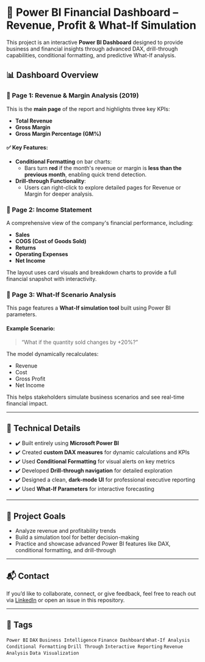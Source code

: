 # 💼 Power BI Financial Dashboard – Revenue, Profit & What-If Simulation

This project is an interactive **Power BI Dashboard** designed to provide business and financial insights through advanced DAX, drill-through capabilities, conditional formatting, and predictive What-If analysis.

## 📊 Dashboard Overview

### 📌 Page 1: Revenue & Margin Analysis (2019)
This is the **main page** of the report and highlights three key KPIs:
- **Total Revenue**
- **Gross Margin**
- **Gross Margin Percentage (GM%)**

#### ✅ Key Features:
- **Conditional Formatting** on bar charts:
  - Bars turn **red** if the month's revenue or margin is **less than the previous month**, enabling quick trend detection.
- **Drill-through Functionality**:
  - Users can right-click to explore detailed pages for Revenue or Margin for deeper analysis.

### 📌 Page 2: Income Statement
A comprehensive view of the company's financial performance, including:
- **Sales**
- **COGS (Cost of Goods Sold)**
- **Returns**
- **Operating Expenses**
- **Net Income**

The layout uses card visuals and breakdown charts to provide a full financial snapshot with interactivity.

### 📌 Page 3: What-If Scenario Analysis
This page features a **What-If simulation tool** built using Power BI parameters.  
#### Example Scenario:
> “What if the quantity sold changes by +20%?”

The model dynamically recalculates:
- Revenue
- Cost
- Gross Profit
- Net Income

This helps stakeholders simulate business scenarios and see real-time financial impact.

---

## 🧠 Technical Details

- ✔️ Built entirely using **Microsoft Power BI**
- ✔️ Created **custom DAX measures** for dynamic calculations and KPIs
- ✔️ Used **Conditional Formatting** for visual alerts on key metrics
- ✔️ Developed **Drill-through navigation** for detailed exploration
- ✔️ Designed a clean, **dark-mode UI** for professional executive reporting
- ✔️ Used **What-If Parameters** for interactive forecasting

---

## 📌 Project Goals

- Analyze revenue and profitability trends
- Build a simulation tool for better decision-making
- Practice and showcase advanced Power BI features like DAX, conditional formatting, and drill-through

---

## 📬 Contact

If you’d like to collaborate, connect, or give feedback, feel free to reach out via [LinkedIn]([https://www.linkedin.com/](https://www.linkedin.com/in/abdulrhman-ahmed-60b0442a3/)) or open an issue in this repository.

---

## 🔖 Tags

`Power BI` `DAX` `Business Intelligence` `Finance Dashboard` `What-If Analysis` `Conditional Formatting` `Drill Through` `Interactive Reporting` `Revenue Analysis` `Data Visualization`
